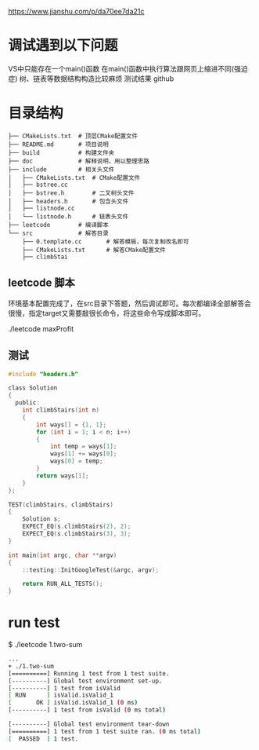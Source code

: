 
https://www.jianshu.com/p/da70ee7da21c


# 调试遇到以下问题
VS中只能存在一个main()函数
在main()函数中执行算法跟网页上缩进不同(强迫症)
树、链表等数据结构构造比较麻烦
测试结果
github

# 目录结构
```
├── CMakeLists.txt  # 顶层CMake配置文件
├── README.md       # 项目说明
├── build           # 构建文件夹
├── doc             # 解释说明，用以整理思路
├── include         # 相关头文件
│   ├── CMakeLists.txt  # CMake配置文件
│   ├── bstree.cc
│   ├── bstree.h        # 二叉树头文件
│   ├── headers.h       # 包含头文件
│   ├── listnode.cc
│   └── listnode.h      # 链表头文件
├── leetcode        # 编译脚本
└── src             # 解答目录
    ├── 0.template.cc       # 解答模板，每次复制改名即可
    ├── CMakeLists.txt      # 解答CMake配置文件
    ├── climbStai
```

## leetcode 脚本

环境基本配置完成了，在src目录下答题，然后调试即可。每次都编译全部解答会很慢，指定target又需要敲很长命令，将这些命令写成脚本即可。

./leetcode maxProfit

## 测试

```c
#include "headers.h"

class Solution
{
  public:
    int climbStairs(int n)
    {
        int ways[] = {1, 1};
        for (int i = 1; i < n; i++)
        {
            int temp = ways[1];
            ways[1] += ways[0];
            ways[0] = temp;
        }
        return ways[1];
    }
};

TEST(climbStairs, climbStairs)
{
    Solution s;
    EXPECT_EQ(s.climbStairs(2), 2);
    EXPECT_EQ(s.climbStairs(3), 3);
}

int main(int argc, char **argv)
{
    ::testing::InitGoogleTest(&argc, argv);

    return RUN_ALL_TESTS();
}
```

# run test 

$ ./leetcode 1.two-sum

```sh
...
+ ./1.two-sum
[==========] Running 1 test from 1 test suite.
[----------] Global test environment set-up.
[----------] 1 test from isValid
[ RUN      ] isValid.isValid_1
[       OK ] isValid.isValid_1 (0 ms)
[----------] 1 test from isValid (0 ms total)

[----------] Global test environment tear-down
[==========] 1 test from 1 test suite ran. (0 ms total)
[  PASSED  ] 1 test.
```